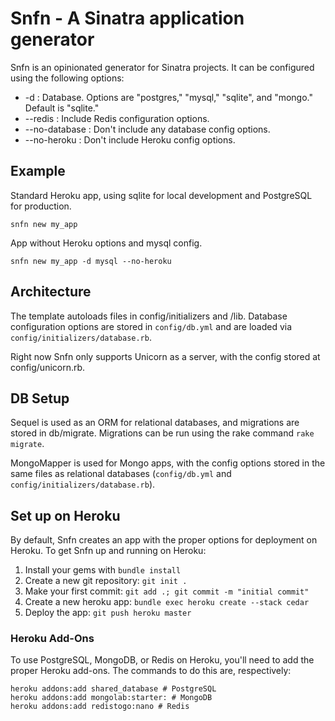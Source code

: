 # Snfn - A Sinatra application generator

Snfn is an opinionated generator for Sinatra projects. It
can be configured using the following options:

*  -d : Database. Options are "postgres," "mysql," "sqlite",
   and "mongo." Default is "sqlite."
*  --redis : Include Redis configuration options.
* --no-database : Don't include any database config options.
* --no-heroku : Don't include Heroku config options.

## Example

Standard Heroku app, using sqlite for local development and
PostgreSQL for production.

    snfn new my_app

App without Heroku options and mysql config.

    snfn new my_app -d mysql --no-heroku

## Architecture

The template autoloads files in config/initializers and
/lib. Database configuration options are stored in `config/db.yml`
and are loaded via `config/initializers/database.rb`.

Right now Snfn only supports Unicorn as a server, with the config
stored at config/unicorn.rb.

## DB Setup

Sequel is used as an ORM for relational databases,
and migrations are stored in db/migrate. Migrations can be
run using the rake command `rake migrate`.

MongoMapper is used for Mongo apps, with the config options
stored in the same files as relational databases (`config/db.yml`
and `config/initializers/database.rb`).

## Set up on Heroku

By default, Snfn creates an app with the proper options for deployment
on Heroku. To get Snfn up and running on Heroku:

1.  Install your gems with `bundle install`
2.  Create a new git repository: `git init .`
3.  Make your first commit: `git add .; git commit -m "initial commit"`
4.  Create a new heroku app: `bundle exec heroku create --stack cedar`
5.  Deploy the app: `git push heroku master`

### Heroku Add-Ons

To use PostgreSQL, MongoDB, or Redis on Heroku, you'll need to add
the proper Heroku add-ons. The commands to do this are, respectively:

    heroku addons:add shared_database # PostgreSQL
    heroku addons:add mongolab:starter: # MongoDB
    heroku addons:add redistogo:nano # Redis

